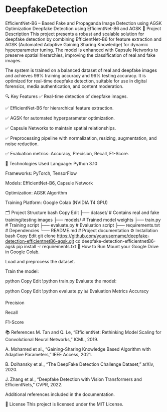 # DeepfakeDetection
EfficientNet-B6 – Based Fake and Propaganda Image Detection using AGSK Optimization 
Deepfake Detection using EfficientNet-B6 and AGSK
📌 Project Description
This project presents a robust and scalable solution for deepfake detection by combining EfficientNet-B6 for feature extraction and AGSK (Automated Adaptive Gaining Sharing Knowledge) for dynamic hyperparameter tuning. The model is enhanced with Capsule Networks to preserve spatial hierarchies, improving the classification of real and fake images.

The system is trained on a balanced dataset of real and deepfake images and achieves 99% training accuracy and 96% testing accuracy. It is optimized for real-time deepfake detection, suitable for use in digital forensics, media authentication, and content moderation.

🔍 Key Features
✅ Real-time detection of deepfake images.

✅ EfficientNet-B6 for hierarchical feature extraction.

✅ AGSK for automated hyperparameter optimization.

✅ Capsule Networks to maintain spatial relationships.

✅ Preprocessing pipeline with normalization, resizing, augmentation, and noise reduction.

✅ Evaluation metrics: Accuracy, Precision, Recall, F1-Score.

🧠 Technologies Used
Language: Python 3.10

Frameworks: PyTorch, TensorFlow

Models: EfficientNet-B6, Capsule Network

Optimization: AGSK Algorithm

Training Platform: Google Colab (NVIDIA T4 GPU)

🗂️ Project Structure
bash
Copy
Edit
├── dataset/               # Contains real and fake training/testing images
├── models/                # Trained model weights
├── train.py               # Training script
├── evaluate.py            # Evaluation script
├── requirements.txt       # Dependencies
└── README.md              # Project documentation
⚙️ Installation
bash
Copy
Edit
git clone https://github.com/yourusername/deepfake-detection-efficientnetB6-agsk.git
cd deepfake-detection-efficientnetB6-agsk
pip install -r requirements.txt
🚀 How to Run
Mount your Google Drive in Google Colab.

Load and preprocess the dataset.

Train the model:

python
Copy
Edit
!python train.py
Evaluate the model:

python
Copy
Edit
!python evaluate.py
📊 Evaluation Metrics
Accuracy

Precision

Recall

F1-Score

📚 References
M. Tan and Q. Le, “EfficientNet: Rethinking Model Scaling for Convolutional Neural Networks,” ICML, 2019.

A. Mohamed et al., “Gaining-Sharing Knowledge Based Algorithm with Adaptive Parameters,” IEEE Access, 2021.

B. Dolhansky et al., “The DeepFake Detection Challenge Dataset,” arXiv, 2020.

J. Zhang et al., “Deepfake Detection with Vision Transformers and EfficientNets,” CVPR, 2022.

Additional references included in the documentation.

📄 License
This project is licensed under the MIT License.
